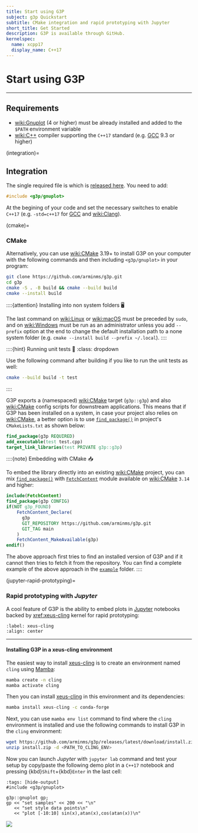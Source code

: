 ```yaml
---
title: Start using G3P
subject: g3p Quickstart
subtitle: CMake integration and rapid prototyping with Jupyter
short_title: Get Started
description: G3P is available through GitHub.
kernelspec:
  name: xcpp17
  display_name: C++17
---
```


# Start using G3P

---

## Requirements

- <wiki:Gnuplot> (4 or higher) must be already installed and added to the `$PATH` environment variable
- <wiki:C++> compiler supporting the `C++17` standard (e.g. [GCC](wiki:GNU_Compiler_Collection) 9.3 or higher)

(integration)=
## Integration

The single required file is [](https://github.com/arminms/g3p/blob/main/include/g3p/gnuplot) which is [released here](https://github.com/arminms/g3p/releases). You need to add:

```cpp
#include <g3p/gnuplot>
```

At the begining of your code and set the necessary switches to enable `C++17` (e.g. `-std=c++17` for [GCC](wiki:GNU_Compiler_Collection) and <wiki:Clang>).

(cmake)=
### CMake

Alternatively, you can use <wiki:CMake> 3.19+ to install G3P on your computer with the following commands and then including `<g3p/gnuplot>` in your program:

```bash
git clone https://github.com/arminms/g3p.git
cd g3p
cmake -S . -B build && cmake --build build
cmake --install build
```

::::{attention} Installing into non system folders 🖥️

The last command on <wiki:Linux> or <wiki:macOS> must be preceded by `sudo`, and on <wiki:Windows> must be run as an administrator unless you add `--prefix` option at the end to change the default installation path to a none system folder (e.g. `cmake --install build --prefix ~/.local`).
::::

::::{hint} Running unit tests 🧪
:class: dropdown

Use the following command after building if you like to run the unit tests as well:

```bash
cmake --build build -t test
```
::::

G3P exports a (namespaced) <wiki:CMake> target (`g3p::g3p`) and also <wiki:CMake> config scripts for downstream applications. This means that if G3P has been installed on a system, in case your project also relies on <wiki:CMake>, a better option is to use [`find_package()`](xref:cmake#command/find_package) in project's `CMakeLists.txt` as shown below:

```cmake
find_package(g3p REQUIRED)
add_executable(test test.cpp)
target_link_libraries(test PRIVATE g3p::g3p)
```

::::{note} Embedding with CMake 📥

To embed the library directly into an existing <wiki:CMake> project, you can mix [`find_package()`](xref:cmake#command/find_package) with [`FetchContent`](xref:cmake#module/FetchContent) module available on <wiki:CMake> `3.14` and higher:

```cmake
include(FetchContent)
find_package(g3p CONFIG)
if(NOT g3p_FOUND)
    FetchContent_Declare(
      g3p
      GIT_REPOSITORY https://github.com/arminms/g3p.git
      GIT_TAG main
    )
    FetchContent_MakeAvailable(g3p)
endif()
```

The above approach first tries to find an installed version of G3P and if it cannot then tries to fetch it from the repository. You can find a complete example of the above approach in the [`example`](https://github.com/arminms/g3p/blob/main/example/CMakeLists.txt#L5-L19) folder.
::::

(jupyter-rapid-prototyping)=
### Rapid prototyping with *Jupyter*
A cool feature of G3P is the ability to embed plots in [Jupyter](wiki:Project_Jupyter) notebooks backed by <xref:xeus-cling> kernel for rapid prototyping:

```{image} ./images/xeus-cling.png
:label: xeus-cling
:align: center
```
---

#### Installing G3P in a xeus-cling environment

The easiest way to install [xeus-cling](xref:xeus-cling) is to create an environment named `cling` using [Mamba](xref:mamba#installation/mamba-installation):

```bash
mamba create -n cling
mamba activate cling
```

Then you can install [xeus-cling](xref:xeus-cling) in this environment and its dependencies:

```bash
mamba install xeus-cling -c conda-forge
```

Next, you can use `mamba env list` command to find where the `cling` environment is installed and use the following commands to install G3P in the `cling` environment:

```bash
wget https://github.com/arminms/g3p/releases/latest/download/install.zip
unzip install.zip -d <PATH_TO_CLING_ENV>
```

Now you can launch *Jupyter* with `jupyter lab` command and test your setup by copy/paste the following demo plot in a `C++17` notebook and pressing {kbd}`Shift`+{kbd}`Enter` in the last cell:

```{code-cell} cpp
:tags: [hide-output]
#include <g3p/gnuplot>

g3p::gnuplot gp;
gp << "set samples" << 200 << "\n"
   << "set style data points\n"
   << "plot [-10:10] sin(x),atan(x),cos(atan(x))\n"
```

![](xref:jupyter-xc#build_virtual_env)